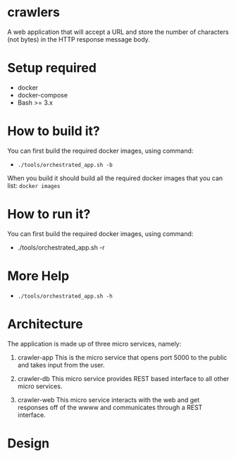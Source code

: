 # crawlers
A web application that will accept a URL and store the number of characters (not bytes) in the HTTP
response message body.

# Setup required
* docker
* docker-compose
* Bash >= 3.x

# How to build it?
You can first build the required docker images, using command:

* `./tools/orchestrated_app.sh -b`

When you build it should build all the required docker images that you can
list:
`docker images`

# How to run it?
You can first build the required docker images, using command:

* ./tools/orchestrated_app.sh -r

# More Help

* `./tools/orchestrated_app.sh -h`

# Architecture

The application is made up of three micro services, namely:

1. crawler-app
   This is the micro service that opens port 5000 to the public and takes
   input from the user.

2. crawler-db
    This micro service provides REST based interface to all other micro services.

3. crawler-web
    This micro service interacts with the web and get responses off of the wwww and
    communicates through a REST interface.

# Design
